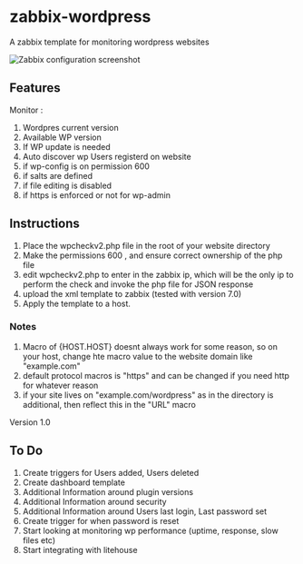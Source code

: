 # zabbix-wordpress
A zabbix template for monitoring wordpress websites

![Zabbix configuration screenshot](https://i.ibb.co/CvF0Zjm/Screenshot-2024-10-27-145345.png)

## Features

Monitor :
1) Wordpres current version
2) Available WP version
3) If WP update is needed
4) Auto discover wp Users registerd on website
5) if wp-config is on permission 600
6) if salts are defined
7) if file editing is disabled
8) if https is enforced or not for wp-admin

## Instructions

1) Place the wpcheckv2.php file in the root of your website directory
2) Make the permissions 600 , and ensure correct ownership of the php file
3) edit wpcheckv2.php to enter in the zabbix ip, which will be the only ip to perform the check and invoke the php file for JSON response
4) upload the xml template to zabbix (tested with version 7.0)
5) Apply the template to a host.

### Notes

1) Macro of {HOST.HOST} doesnt always work for some reason, so on your host, change hte macro value to the website domain like "example.com"
2) default protocol macros is "https" and can be changed if you need http for whatever reason
3) if your site lives on "example.com/wordpress" as in the directory is additional, then reflect this in the "URL" macro

Version 1.0

## To Do

1) Create triggers for Users added, Users deleted
3) Create dashboard template
4) Additional Information around plugin versions
5) Additional Information around security
6) Additional Information around Users last login, Last password set
7) Create trigger for when password is reset
8) Start looking at monitoring wp performance (uptime, response, slow files etc)
9) Start integrating with litehouse

